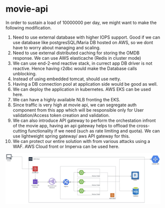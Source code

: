 # movie-api

In order to sustain a load of 10000000 per day, we might want to make the following modification.

1. Need to use external database with higher IOPS support. Good if we can use database like postgresSQL/Maria DB hosted on AWS, so we dont have to worry about managing and scaling.
2. Need to use external distributed caching for storing the OMDB response. We can use AWS elasticache (Redis in cluster mode)
3. We can use end-2-end reactive stack, in currect app DB driver is not reactive. Hence having r2dbc would make the Database calls unblocking.
4. Instead of using embedded tomcat, should use netty.
5. Having a DB connection pool at application side would be good as well.
6. We can deploy the application in kubernetes. AWS EKS can be used here.
7. We can have a highly available NLB fronting the EKS.
8. Since traffic is very high at movie api, we can segregate auth component from this app which will be responsible only for User validation/Access token creation and validation.
9. We can also introduce API gateway to perform the orchestation infront of the movie app, having an api gateway helps to offload the cross-cutting functionality if we need (such as rate limiting and quota). We can use lightweight spring gateway/ aws API gateway for this. 
10. We can protect our entire solution with from various attacks using a WAF. AWS Cloud front or Imperva can be used here.

![Screenshot](./scale.png)
